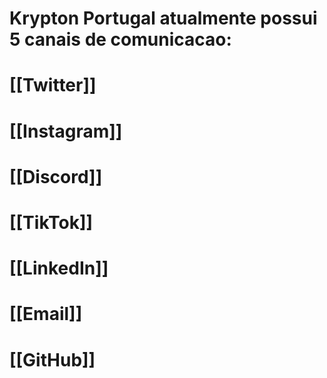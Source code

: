 # Krypton Portugal atualmente possui 5 canais de comunicacao:

# [[Twitter]] 
# [[Instagram]]
# [[Discord]]
# [[TikTok]]
# [[LinkedIn]]
# [[Email]]
# [[GitHub]]

